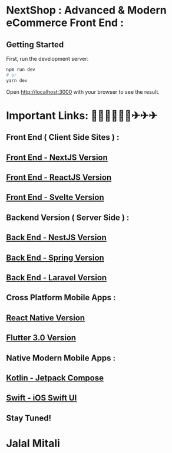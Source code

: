 # NextShop : Advanced & Modern eCommerce Front End :

## Getting Started

First, run the development server:

```bash
npm run dev
# or
yarn dev
```

Open [http://localhost:3000](http://localhost:3000) with your browser to see the result.

# Important Links: 📣📢📣📢📣📢✈✈✈
**Front End ( Client Side Sites ) :**
--
[Front End - NextJS Version ](https://github.com/JalalMitali/NextShop)
--
[Front End - ReactJS Version ](https://github.com/JalalMitali/ReactShop)
--
[Front End - Svelte Version ](https://github.com/JalalMitali/SvelteShop)
---
**Backend Version ( Server Side ) :**
--
[Back End - NestJS Version ](https://github.com/JalalMitali/NestShop)
--
[Back End - Spring Version ](https://github.com/JalalMitali/SpringShop)
--
[Back End - Laravel Version ](https://github.com/JalalMitali/LaravelShop)
---
**Cross Platform Mobile Apps :**
--
[React Native Version ](https://github.com/JalalMitali/NativeShop)
--
[Flutter 3.0 Version ](https://github.com/JalalMitali/FlutterShop)
---
**Native Modern Mobile Apps :**
--
[Kotlin - Jetpack Compose ](https://github.com/JalalMitali/JetpackShop)
--
[ Swift - iOS Swift UI ](https://github.com/JalalMitali/SwiftShop)
---
Stay Tuned!
--
# Jalal Mitali